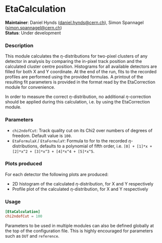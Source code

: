 # EtaCalculation
**Maintainer**: Daniel Hynds (<daniel.hynds@cern.ch>), Simon Spannagel (<simon.spannagel@cern.ch>)  
**Status**: Under development  

### Description
This module calculates the $`\eta`$-distributions for two-pixel clusters of any detector in analysis by comparing the in-pixel track position and the calculated cluster centre position. Histograms for all available detectors are filled for both X and Y coordinate.
At the end of the run, fits to the recorded profiles are performed using the provided formulas. A printout of the resulting fit parameters is provided in the format read by the EtaCorrection module for convenience.

In order to measure the correct $`\eta`$-distribution, no additional $`\eta`$-correction should be applied during this calculation, i.e. by using the EtaCorrection module.

### Parameters
* `chi2ndofCut`: Track quality cut on its Chi2 over numbers of degrees of freedom. Default value is `100`.
* `EtaFormulaX` / `EtaFormulaY`: Formula to for to the recorded $`\eta`$-distributions, defaults to a polynomial of fifth order, i.e. `[0] + [1]*x + [2]*x^2 + [3]*x^3 + [4]*x^4 + [5]*x^5`.

### Plots produced
For each detector the following plots are produced:

* 2D histogram of the calculated $`\eta`$-distribution, for X and Y respectively
* Profile plot of the calculated $`\eta`$-distribution, for X and Y respectively

### Usage
```toml
[EtaCalculation]
chi2ndofCut = 100
```
Parameters to be used in multiple modules can also be defined globally at the top of the configuration file. This is highly encouraged for parameters such as `DUT` and `reference`.
